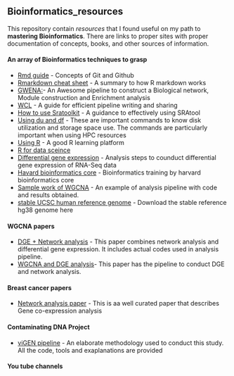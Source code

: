 ## Bioinformatics_resources
This repository contain *resources* that I found useful on my path to **mastering Bioinformatics**. There are links to proper sites with proper documentation of concepts, books, and other sources of information.

#### An array of Bioinformatics techniques to grasp
- [Rmd guide](https://www.markdownguide.org/basic-syntax/) - Concepts of Git and Github
- [Rmarkdown cheat sheet](https://www.rstudio.com/wp-content/uploads/2015/02/rmarkdown-cheatsheet.pdf) - A summary to how R markdown works
- [GWENA:](https://github.com/Kumquatum/GWENA)- An Awesome pipeline to construct a Biological network, Module construction and Enrichment analysis
- [WCL](http://www.commonwl.org/user_guide/01-introduction/index.html) - A guide for efficient pipeline writing and sharing
- [How to use Sratoolkit](https://www.reneshbedre.com/blog/ncbi_sra_toolkit.html) - A guidance to effectively using SRAtool
- [Using du and df](https://www.pair.com/support/kb/paircloud-du-and-df/) - These are important commands to know disk utilization and storage space use. The commands are particularly important when using HPC resources
- [Using R](https://swcarpentry.github.io/r-novice-inflammation/aio/index.html) - A good R learning platform
- [R for data sceince](https://r4ds.had.co.nz/r-markdown.html)
- [Differential gene expression](https://hbctraining.github.io/Training-modules/planning_successful_rnaseq/lessons/sample_level_QC.html#:~:text=First%2C%20the%20count%20data%20needs,using%20your%20tool%20of%20interest.) - Analysis steps to counduct differential gene expression of RNA-Seq data
- [Havard bioinformatics core](https://github.com/hbctraining) - Bioinformatics training by harvard bioinformatics core
- [Sample work of WGCNA](https://www.polarmicrobes.org/weighted-gene-correlation-network-analysis-wgcna-applied-to-microbial-communities/) - An example of analysis pipeline with code and results obtained.
- [stable UCSC human reference genome](https://www.gungorbudak.com/blog/2018/05/16/how-to-download-hg38-grch38-fasta-human-reference-genome/) - Download the stable reference hg38 genome here
#### WGCNA papers
- [DGE + Network analysis](https://www.ncbi.nlm.nih.gov/pmc/articles/PMC6788446/) - This paper combines network analysis and differential gene expression. It includes actual codes used in analysis pipeline.
- [WGCNA and DGE analysis](https://journals.lww.com/md-journal/fulltext/2019/09130/using_weighted_gene_co_expression_network_analysis.30.aspx)- This paper has the pipeline to conduct DGE and network analysis.

#### Breast cancer papers
- [Network analysis paper](https://www.ncbi.nlm.nih.gov/pmc/articles/PMC6688090/) - This is aa well curated paper that describes Gene co-expression analysis

#### Contaminating DNA Project
- [viGEN pipeline](https://github.com/Jkgitau/viGEN) - An elaborate methodology used to conduct this study. All the code, tools and exaplanations are provided

#### You tube channels
